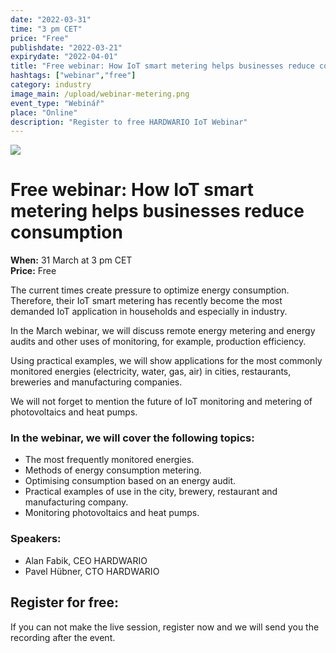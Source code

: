 ```yaml
---
date: "2022-03-31"
time: "3 pm CET"
price: "Free"
publishdate: "2022-03-21"
expirydate: "2022-04-01"
title: "Free webinar: How IoT smart metering helps businesses reduce consumption"
hashtags: ["webinar","free"]
category: industry
image_main: /upload/webinar-metering.png
event_type: "Webinář"
place: "Online"
description: "Register to free HARDWARIO IoT Webinar"
---
```


<div class = "row">
<div class = "col pr-30 font-17 font-lnh30">
<img class = "w-100" src = "/upload/webinar-metering.png"/>
 <h1 class="font-weight-black font-36 font-md-46 pb-20 pb-md-30 font-md-lnh48 d-none" style = "">Free webinar: How IoT smart metering helps businesses reduce consumption</h1>

<p class = "pt-15 pb-15">
<strong>When:</strong> 31 March at 3 pm CET<br/>
<strong>Price:</strong> Free</p>


<p class = "pb-15">The current times create pressure to optimize energy consumption.<br/> Therefore, their IoT smart metering has recently become the most demanded IoT application in households and especially in industry.</p>

<p class = "pb-25">In the March webinar, we will discuss remote energy metering and energy audits and other uses of monitoring, for example, production efficiency.</p>

<p class = "pb-25">Using practical examples, we will show applications for the most commonly monitored energies (electricity, water, gas, air) in cities, restaurants, breweries and manufacturing companies.</p>

<p class = "pb-25">We will not forget to mention the future of IoT monitoring and metering of photovoltaics and heat pumps.</p>


<h3 class = "font-weight-bold font-20 pb-10">In the webinar, we will cover the following topics:</h3>
<ul class = "pb-15">
<li class = "pb-0">The most frequently monitored energies.</li>
<li class = "pb-0">Methods of energy consumption metering.</li>
<li class = "pb-0">Optimising consumption based on an energy audit.</li>
<li class = "pb-0">Practical examples of use in the city, brewery, restaurant and manufacturing company.</li>
<li class = "pb-0">Monitoring photovoltaics and heat pumps.</li>
</ul>

<h3 class = "font-weight-bold font-20 pb-10">Speakers:</h3>
<ul class = "pb-15">
<li class = "pb-0">Alan Fabik, CEO HARDWARIO</li>
<li class = "pb-0">Pavel Hübner, CTO HARDWARIO</li>
</ul>

</div>
<div class = "col-12 col-md-5">
<div class = "px-10 py-20 mb-20 shadow">
<h2 class = "font-weight-black font-24 font-md-24 mb-20">Register for free:</h2>
<script charset="utf-8" type="text/javascript" src="//js.hsforms.net/forms/shell.js"></script>
<script>
jQuery(window).scroll(function() {
if (!jQuery('.hbspt-form').length) {
hbspt.forms.create({
    portalId: "5453210",
    formId: "11c24d08-ff1d-406d-877d-7c0c27d4e0ec"
});
}
});
</script>
<p class = "font-14 font-lnh16">If you can not make the live session, register now and we will send you the recording after the event.</p>
</div>
</div>
</div>
